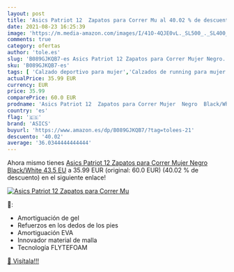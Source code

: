 ```yaml
---
layout: post
title: 'Asics Patriot 12  Zapatos para Correr Mu al 40.02 % de descuento'
date: 2021-08-23 16:25:39
image: 'https://m.media-amazon.com/images/I/41O-4QJE0vL._SL500_._SL400_.jpg'
comments: true
category: ofertas
author: 'tole.es'
slug: 'B089GJKQB7-es Asics Patriot 12 Zapatos para Correr Mujer Negro...'
sku: 'B089GJKQB7-es'
tags: [ 'Calzado deportivo para mujer','Calzados de running para mujer','Calzados para correr en asfalto para mujer','Zapatillas y calzado deportivo para mujer','Zapatos','Zapatos para mujer','Zapatos y complementos','asics','zapatos', ]
actualPrice: 35.99 EUR
currency: EUR
price: 35.99
comparePrice: 60.0 EUR
prodname: 'Asics Patriot 12  Zapatos para Correr Mujer  Negro  Black/White   43.5 EU'
country: 'es'
flag: '🇪🇸'
brand: 'ASICS'
buyurl: 'https://www.amazon.es/dp/B089GJKQB7/?tag=tolees-21'
descuento: '40.02'
average: '36.0344444444444'
---
```


Ahora mismo tienes [Asics Patriot 12  Zapatos para Correr Mujer  Negro  Black/White   43.5 EU](https://www.amazon.es/dp/B089GJKQB7/?tag=tolees-21) a 35.99 EUR (original: 60.0 EUR) (40.02 %  de descuento) en el siguiente enlace!

[![Asics Patriot 12  Zapatos para Correr Mu](https://m.media-amazon.com/images/I/41O-4QJE0vL._SL500_._SL400_.jpg)](https://www.amazon.es/dp/B089GJKQB7/?tag=tolees-21)

🔎:

- Amortiguación de gel
- Refuerzos en los dedos de los pies
- Amortiguación EVA
- Innovador material de malla
- Tecnología FLYTEFOAM

[🛒 Visítala!!!](https://www.amazon.es/dp/B089GJKQB7/?tag=tolees-21)
